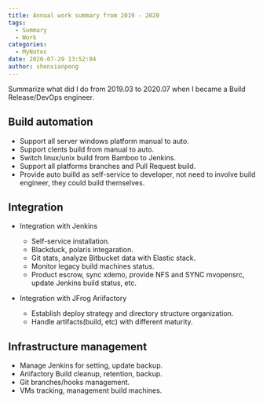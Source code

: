 ```yaml
---
title: Annual work summary from 2019 - 2020
tags:
  - Summary
  - Work
categories:
  - MyNotes
date: 2020-07-29 13:52:04
author: shenxianpeng
---
```


Summarize what did I do from 2019.03 to 2020.07 when I became a Build Release/DevOps engineer.

## Build automation
* Support all server windows platform manual to auto.
* Support clents build from manual to auto.
* Switch linux/unix build from Bamboo to Jenkins.
* Support all platforms branches and Pull Request build.
* Provide auto builld as self-service to developer, not need to involve build engineer, they could build themselves.

## Integration

* Integration with Jenkins

  * Self-service installation.
  * Blackduck, polaris integaration.
  * Git stats, analyze Bitbucket data with Elastic stack.
  * Monitor legacy build machines status.
  * Product escrow, sync xdemo, provide NFS and SYNC mvopensrc, update Jenkins build status, etc.
 
* Integration with JFrog Ariifactory

  * Establish deploy strategy and directory structure organization.
  * Handle artifacts(build, etc) with different maturity.

## Infrastructure management
* Manage Jenkins for setting, update backup.
* Ariifactory Build cleanup, retention, backup.
* Git branches/hooks management.
* VMs tracking, management build machines.
